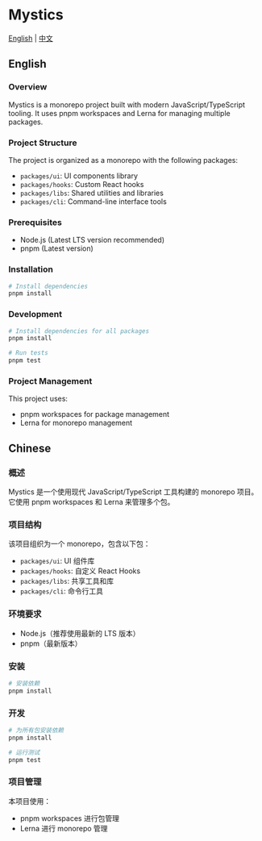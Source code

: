 # Mystics

[English](#english) | [中文](#chinese)

## English

### Overview
Mystics is a monorepo project built with modern JavaScript/TypeScript tooling. It uses pnpm workspaces and Lerna for managing multiple packages.

### Project Structure
The project is organized as a monorepo with the following packages:
- `packages/ui`: UI components library
- `packages/hooks`: Custom React hooks
- `packages/libs`: Shared utilities and libraries
- `packages/cli`: Command-line interface tools

### Prerequisites
- Node.js (Latest LTS version recommended)
- pnpm (Latest version)

### Installation
```bash
# Install dependencies
pnpm install
```

### Development
```bash
# Install dependencies for all packages
pnpm install

# Run tests
pnpm test
```

### Project Management
This project uses:
- pnpm workspaces for package management
- Lerna for monorepo management

## Chinese

### 概述
Mystics 是一个使用现代 JavaScript/TypeScript 工具构建的 monorepo 项目。它使用 pnpm workspaces 和 Lerna 来管理多个包。

### 项目结构
该项目组织为一个 monorepo，包含以下包：
- `packages/ui`: UI 组件库
- `packages/hooks`: 自定义 React Hooks
- `packages/libs`: 共享工具和库
- `packages/cli`: 命令行工具

### 环境要求
- Node.js（推荐使用最新的 LTS 版本）
- pnpm（最新版本）

### 安装
```bash
# 安装依赖
pnpm install
```

### 开发
```bash
# 为所有包安装依赖
pnpm install

# 运行测试
pnpm test
```

### 项目管理
本项目使用：
- pnpm workspaces 进行包管理
- Lerna 进行 monorepo 管理